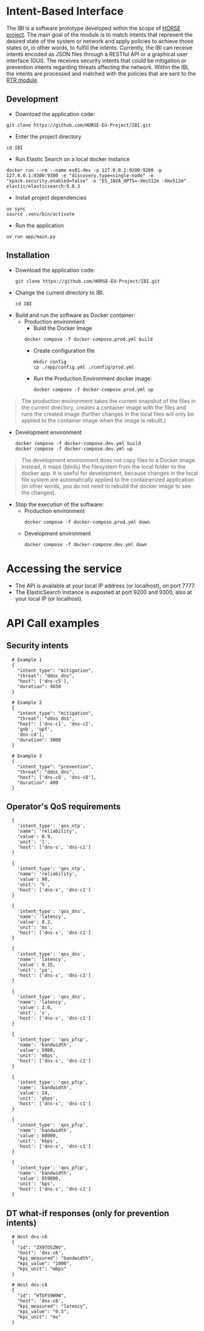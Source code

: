 # Intent-Based Interface

The IBI is a software prototype developed within the scope of 
[HORSE project](ibi-api). The main goal of the module is to match intents that 
represent the desired state of the system or network and apply policies to 
achieve those states or, in other words, to fulfill the intents. Currently, the 
IBI can receive intents encoded as JSON files through a RESTful API or a 
graphical user interface (GUI). The receives security intents that could be 
mitigation or prevention intents regarding threats affecting the network. Within 
the IBI, the intents are processed and matched with the policies that are sent 
to the [RTR module](https://github.com/HORSE-EU-Project/RTR).

## Development
- Download the application code:
```
git clone https://github.com/HORSE-EU-Project/IBI.git
```

- Enter the project directory
```
cd IBI
```

- Run Elastic Search on a local docker instance
```
docker run --rm --name es01-dev -p 127.0.0.1:9200:9200 -p 127.0.0.1:9300:9300 -e "discovery.type=single-node" -e "xpack.security.enabled=false" -e "ES_JAVA_OPTS=-Xms512m -Xmx512m" elastic/elasticsearch:9.0.3
```

- Install project dependencies
```
uv sync
source .venv/bin/activate
```

- Run the application
```
uv run app/main.py
```


## Installation

- Download the application code:
    ```
    git clone https://github.com/HORSE-EU-Project/IBI.git
    ```
- Change the current directory to IBI.
    ```
    cd IBI

- Build and run the software as Docker container:
  - Production environment
    - Build the Docker Image
    ```
    docker compose -f docker-compose.prod.yml build
    ```
    - Create configuration file
      ```
      mkdir config
      cp ./app/config.yml ./config/prod.yml
      ```
    - Run the Production Environment docker image:
      ```
      docker compose -f docker-compose.prod.yml up
      ```
> The production environment takes the current snapshot of the files in the
> current directory, creates a container image with the files and runs the 
> created image (further changes in the local files will only be applied to the
> container image when the image is rebuilt.)

  - Development environment
    ```
    docker compose -f docker-compose.dev.yml build 
    docker compose -f docker-compose.dev.yml up
    ```

> The development environment does not copy files to a Docker image. Instead, 
> it maps (binds) the filesystem from the local folder to the docker app. It is 
> useful for development, because changes in the local file system are 
> automatically applied to the containerized application (in other words, you do 
> not need to rebuild the docker image to see the changes).

- Stop the execution of the software:
  - Production environment
    ```
    docker compose -f docker-compose.prod.yml down
    ```
  - Development environment
    ```
    docker compose -f docker-compose.dev.yml down
    ```

# Accessing the service
- The API is available at your local IP address (or localhost), on port 7777.
- The ElasticSearch Instance is exposted at port 9200 and 9300, also at your local IP (or localhost).

# API Call examples

## Security intents
```
  # Example 1 
  {
    "intent_type": "mitigation",
    "threat": "ddos_dns",
    "host": ['dns-c5'],
    "duration": 9650
  }

  # Example 2
  {
    "intent_type": "mitigation",
    "threat": "ddos_dns",
    "host": ['dns-c1', 'dns-c2',
    'gnb', 'upf',
    'dns-c4'],
    "duration": 3000
  }

  # Example 3
  {
    "intent_type": "prevention",
    "threat": "ddos_dns",
    "host": ['dns-c6', 'dns-c8'],
    "duration": 400
  }
```

## Operator's QoS requirements

```
  {
    'intent_type': 'qos_ntp',
    'name': 'reliability',
    'value': 0.9,
    'unit': '1',
    'host': ['dns-s', 'dns-c1']
  }

  {
    'intent_type': 'qos_ntp',
    'name': 'reliability',
    'value': 90,
    'unit': '%',
    'host': ['dns-s', 'dns-c1']
  }

  {
    'intent_type': 'qos_dns',
    'name': 'latency',
    'value': 0.2,
    'unit': 'ms',
    'host': ['dns-s', 'dns-c1']
  }

  {
    'intent_type': 'qos_dns',
    'name': 'latency',
    'value': 0.15,
    'unit': 'μs',
    'host': ['dns-s', 'dns-c1']
  }

  {
    'intent_type': 'qos_dns',
    'name': 'latency',
    'value': 1.0,
    'unit': 's',
    'host': ['dns-s', 'dns-c1']
  }

  {
    'intent_type': 'qos_pfcp',
    'name': 'bandwidth',
    'value': 5000,
    'unit': 'mbps',
    'host': ['dns-s', 'dns-c1']
  }

  {
    'intent_type': 'qos_pfcp',
    'name': 'bandwidth',
    'value': 24,
    'unit': 'gbps',
    'host': ['dns-s', 'dns-c1']
  }
  
  {
    'intent_type': 'qos_pfcp',
    'name': 'bandwidth',
    'value': 60000,
    'unit': 'kbps',
    'host': ['dns-s', 'dns-c1']
  }
  
  {
    'intent_type': 'qos_pfcp',
    'name': 'bandwidth',
    'value': 859000,
    'unit': 'bps',
    'host': ['dns-s', 'dns-c1']
  }
```

## DT what-if responses (only for prevention intents)
```
  # Host dns-c6
  {
    "id": "ZX9TOSZNV",
    "host": 'dns-c6',
    "kpi_measured": "bandwidth",
    "kpi_value": "1000",
    "kpi_unit": "mbps"
  }
  
  # Host dns-c8
  {
    "id": "HTGFS9W9W",
    "host": 'dns-c8',
    "kpi_measured": "latency",
    "kpi_value": "0.5",
    "kpi_unit": "ms"
  }
```
